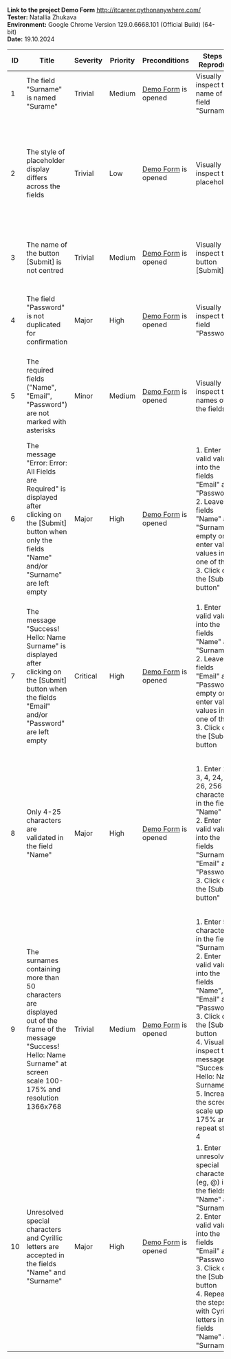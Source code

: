 **Link to the project Demo Form**	http://itcareer.pythonanywhere.com/  
**Tester:**	Natallia Zhukava  
**Environment:**	Google Chrome Version 129.0.6668.101 (Official Build) (64-bit)  
**Date:**	19.10.2024

ID | Title |	Severity |	Priority |	Preconditions |	Steps to Reproduce |	Expected Result |	Actual Result |	Attachment
-- | ----- | --------- | --------- | -------------- | ------------------ | ---------------- | ------------- | ----------
1 |	The field "Surname" is named "Surame" |	Trivial |	Medium |	[Demo Form](http://itcareer.pythonanywhere.com//) is opened |	Visually inspect the name of the field "Surname" |	The field is named "Surname" |	The field is named "Surame" | [Link](https://drive.google.com/file/d/1mAv-Gn6s00urozjIXzyjyaRECJMffyE_/view?usp=drive_link)
2 |	The style of placeholder display differs across the fields |	Trivial |	Low |	[Demo Form](http://itcareer.pythonanywhere.com//) is opened |	Visually inspect the placeholders | The placeholders are displayed as:<br>Enter your name<br>Enter your surname<br>Enter your email<br>Enter your password | The placeholders are displayed as:<br>Name?<br>Surname?<br>Your email  address.<br>Enter a password. | [Link](https://drive.google.com/file/d/16-mifT0_eVd41yyYn4Ha_-j0tVAcR-oR/view?usp=drive_link)
3 |	The name of the button [Submit] is not centred |	Trivial |	Medium |	[Demo Form](http://itcareer.pythonanywhere.com//) is opened |	Visually inspect the button [Submit] |	The writing "Submit" is centered |	The position of the writing "Submit" is padding-left:30px |	[Link](https://drive.google.com/file/d/17lY5rEKEvuk_NiB00mAxEzsBZEkt5PWo/view?usp=drive_link)
4 |	The field "Password" is not duplicated for confirmation |	Major |	High |	[Demo Form](http://itcareer.pythonanywhere.com//) is opened |	Visually inspect the field "Password" |	The field "Password" is  duplicated as "Password" and "Confirm password" |	The field "Password" is not duplicated |	[Link](https://drive.google.com/file/d/16wNqV_8YFK1s2WcZC2vMR0k04G6gYpzf/view?usp=drive_link)
5 |	The required fields ("Name", "Email", "Password") are not marked with asterisks |	Minor |	Medium |	[Demo Form](http://itcareer.pythonanywhere.com//) is opened |	Visually inspect the names of the fields |	The required fields are marked with asterisks |	The required fields are not marked with asterisks |	[Link](https://drive.google.com/file/d/1OStpnbXVGgwU2beH7Nf0E8TAcsQnJnyV/view?usp=drive_link)
6 |	The message "Error: Error: All Fields are Required" is displayed after clicking on the [Submit] button when only the fields "Name" and/or "Surname" are left empty |	Major |	High |	[Demo Form](http://itcareer.pythonanywhere.com//) is opened | 1. Enter valid values into the fields "Email" and "Password"<br>2. Leave the fields "Name" and "Surname" empty or enter valid values into one of them<br>3. Click on the [Submit] button" |	**If the field "Name"" is empty:** the field "Name" has a red frame; the message “This field is required” is displayed.<br>**If only the field "Surname" is empty:** the message "Success! Hello: Name" is displayed |	The message "Error: Error: All Fields are Required" is displayed |	[Link](https://drive.google.com/file/d/1jPK8jgvR3M6MHsR65INAboWpBdRJQKVV/view?usp=drive_link)
7 |	The message "Success! Hello: Name Surname" is displayed after clicking on the [Submit] button when the fields "Email" and/or "Password" are left empty |	Critical |	High |	[Demo Form](http://itcareer.pythonanywhere.com//) is opened |	1. Enter valid values into the fields "Name" and "Surname"<br>2. Leave the fields  "Email" and "Password" empty or enter valid values into one of them<br>3. Click on the [Submit] button |	The field "Email" and/or "Password" has a red frame; the message “This field is required” is displayed |	The message "Success! Hello: Name Surname" is displayed |	[Link](https://drive.google.com/file/d/1EPCQcmD6vMekVH_l_kJoS796uS7W9vDU/view?usp=drive_link)
8 |	Only 4-25 characters are validated in the field "Name" |	Major |	High |	[Demo Form](http://itcareer.pythonanywhere.com//) is opened |1. Enter 1, 2, 3, 4, 24, 25, 26, 256  characters in the field "Name"<br>2. Enter valid values into the fields "Surname", "Email" and "Password"<br>3. Click on the [Submit] button" |	**2, 3, 4, 24, 25, 26, 256 characters** - the message "Success! Hello: Name Surname" is displayed; <br>**1 character** - the field has a red frame, a message about the required number of characters is displayed |	**1, 2, 3, 26, 256 characters** - the message "Error: Error: All Fields are Required" is displayed;<br>**4, 24, 25 characters** - the message "Success! Hello: Name Surname" is displayed |	[Link](https://drive.google.com/file/d/1kSiOT_9ltYdcniH03X7_1VqtPHvexOFV/view?usp=drive_link)
9 |	The surnames containing more than 50 characters are displayed out of the frame of the message "Success! Hello: Name Surname" at screen scale 100-175% and resolution 1366х768 |	Trivial |	Medium |	[Demo Form](http://itcareer.pythonanywhere.com//) is opened | 1. Enter 51 characters in the field "Surname"<br>2. Enter valid values into the fields "Name", "Email" and "Password"<br>3. Click on the [Submit] button<br>4. Visually inspect the message "Success! Hello: Name Surname"<br>5. Increase the screen scale up to 175% and repeat step 4 |	The surname is displayed within the frame of the message |	The surname is displayed out of the frame of the message |	[Link](https://drive.google.com/file/d/1MLwu7AOTY7Rnt7m6cs3B1YtrMc-vna1k/view?usp=drive_link)
10 |	Unresolved special characters and Cyrillic letters are accepted in the fields "Name" and "Surname" |	Major |	High |	[Demo Form](http://itcareer.pythonanywhere.com//) is opened |	1. Enter unresolved special characters (eg, @) in the fields "Name" and "Surname"<br>2. Enter valid values into the fields "Email" and "Password"<br>3. Click on the [Submit] button<br>4. Repeat the steps with Cyrillic letters in the fields "Name" and "Surname" |	The fields "Email" and "Surname" have a red frame; the message "You have entered invalid characters" is displayed |	The message "Success! Hello: Name Surname" is displayed |	[Link](https://drive.google.com/file/d/184QETrAM1P2ZiO4Y5gFCTnqEy0BShirh/view?usp=drive_link)
